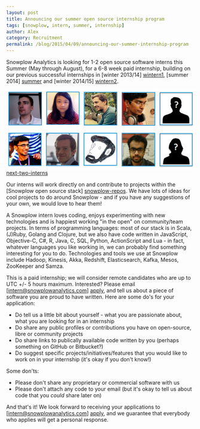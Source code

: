```yaml
---
layout: post
title: Announcing our summer open source internship program
tags: [snowplow, intern, summer, internship]
author: Alex
category: Recruitment
permalink: /blog/2015/04/09/announcing-our-summer-internship-program
---
```


Snowplow Analytics is looking for 1-2 open source software interns this Summer (May through August), for a 6-8 week paid internship, building on our previous successful internships in [winter 2013/14] [wintern1], [summer 2014] [summer] and [winter 2014/15] [wintern2].

![next-two-interns] [next-two-interns]

<!--more-->

Our interns will work directly on and contribute to projects within the [Snowplow open source stack] [snowplow-repos]. We have lots of ideas for cool projects to do around Snowplow - and if you have any suggestions of your own, we would love to hear them!

A Snowplow intern loves coding, enjoys experimenting with new technologies and is happiest working "in the open" on community/team projects. In terms of programming languages: most of our stack is in Scala, (J)Ruby, Golang and Clojure, but we also have code written in JavaScript, Objective-C, C#, R, Java, C, SQL, Python, ActionScript and Lua - in fact, whatever languages you like working in, we can probably find something interesting for you to do. Technologies and tools we use at Snowplow include Hadoop, Kinesis, Akka, Redshift, Elasticsearch, Kafka, Mesos, ZooKeeper and Samza.

This is a paid internship; we will consider remote candidates who are up to UTC +/- 5 hours maximum. Interested? Please email [intern@snowplowanalytics.com] [apply], and tell us about a piece of software you are proud to have written. Here are some do's for your application:

* Do tell us a little bit about yourself - what you are passionate about, what you are looking for in an internship
* Do share any public profiles or contributions you have on open-source, libre or community projects
* Do share links to publically available code written by you (perhaps something on GitHub or Bitbucket?)
* Do suggest specific projects/initiatives/features that you would like to work on in your internship (it's okay if you don't know!)

Some don'ts:

* Please don't share any proprietary or commercial software with us
* Please don't attach any code to your email (but it's okay to tell us about code that you _could_ share later on)

And that's it! We look forward to receiving your applications to [intern@snowplowanalytics.com] [apply], and we guarantee that everybody who applies will get a personal response.

[next-two-interns]: /assets/img/blog/2015/04/next-two-interns.jpg

[wintern1]: /blog/2013/12/20/introducing-our-snowplow-winterns/
[summer]: /blog/2014/08/21/introducing-our-summer-interns/
[wintern2]: /blog/2015/01/25/introducing-our-2014-2015-winterns/

[snowplow-repos]: https://github.com/snowplow
[apply]: mailto:intern@snowplowanalytics.com
